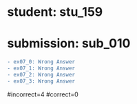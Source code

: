 # student: stu_159
# submission: sub_010

```diff
- ex07_0: Wrong Answer
- ex07_1: Wrong Answer
- ex07_2: Wrong Answer
- ex07_3: Wrong Answer
```
#incorrect=4
#correct=0
